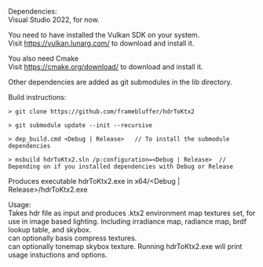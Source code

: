 Dependencies:  
Visual Studio 2022, for now.  
  
You need to have installed the Vulkan SDK on your system.  
Visit https://vulkan.lunarg.com/ to download and install it.  
  
You also need Cmake  
Visit https://cmake.org/download/ to download and install it.  
  
Other dependencies are added as git submodules in the lib directory.  
  
Build instructions:

```
> git clone https://github.com/framebluffer/hdrToKtx2

> git submodule update --init --recursive

> dep_build.cmd <Debug | Release>   // To install the submodule dependencies

> msbuild hdrToKtx2.sln /p:configuration=<Debug | Release>  // Depending on if you installed dependencies with Debug or Release
```

Produces executable hdrToKtx2.exe in x64/<Debug | Release>/hdrToKtx2.exe  

Usage:  
Takes hdr file as input and produces .ktx2 environment map textures set, for use in image based lighting. Including irradiance map, radiance map, brdf lookup table, and skybox.  
can optionally basis compress textures.  
can optionally tonemap skybox texture.
Running hdrToKtx2.exe will print usage instuctions and options.  
